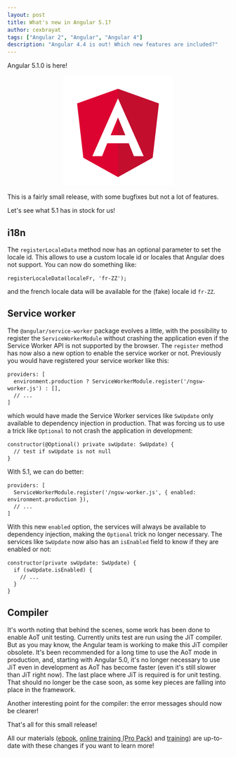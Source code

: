 ```yaml
---
layout: post
title: What's new in Angular 5.1?
author: cexbrayat
tags: ["Angular 2", "Angular", "Angular 4"]
description: "Angular 4.4 is out! Which new features are included?"
---
```


Angular 5.1.0 is here!

<p style="text-align: center;">
  <a href="https://github.com/angular/angular/blob/master/CHANGELOG.md#TODO">
    <img class="img-rounded img-responsive" style="max-width: 100%" src="/assets/images/angular.png" alt="Angular logo" />
  </a>
</p>

This is a fairly small release, with some bugfixes but not a lot of features.

Let's see what 5.1 has in stock for us!

## i18n

The `registerLocaleData` method now has an optional parameter to set the locale id.
This allows to use a custom locale id or locales that Angular does not support.
You can now do something like:

    registerLocaleData(localeFr, 'fr-ZZ');

and the french locale data will be available for the (fake) locale id `fr-ZZ`.

## Service worker

The `@angular/service-worker` package evolves a little,
with the possibility to register the `ServiceWorkerModule` without crashing the application
even if the Service Worker API is not supported by the browser.
The `register` method has now also a new option to enable the service worker or not.
Previously you would have registered your service worker like this:

    providers: [
      environment.production ? ServiceWorkerModule.register('/ngsw-worker.js') : [],
      // ...
    ]

which would have made the Service Worker services like `SwUpdate` only available to dependency injection in production.
That was forcing us to use a trick like `Optional` to not crash the application in development:

    constructor(@Optional() private swUpdate: SwUpdate) {
      // test if swUpdate is not null
    }

With 5.1, we can do better:

    providers: [
      ServiceWorkerModule.register('/ngsw-worker.js', { enabled: environment.production }),
      // ...
    ]

With this new `enabled` option, the services will always be available to dependency injection,
making the `Optional` trick no longer necessary.
The services like `SwUpdate` now also has an `isEnabled` field to know if they are enabled or not:

    constructor(private swUpdate: SwUpdate) {
      if (swUpdate.isEnabled) {
        // ...
      }
    }

## Compiler

It's worth noting that behind the scenes, some work has been done to enable AoT unit testing.
Currently units test are run using the JiT compiler.
But as you may know, the Angular team is working to make this JiT compiler obsolete.
It's been recommended for a long time to use the AoT mode in production,
and, starting with Angular&nbsp;5.0, it's no longer necessary to use JiT even in development
as AoT has become faster (even it's still slower than JiT right now).
The last place where JiT is required is for unit testing.
That should no longer be the case soon, as some key pieces are falling into place in the framework.

Another interesting point for the compiler: the error messages should now be clearer!

That's all for this small release!

All our materials ([ebook](https://books.ninja-squad.com/angular), [online training (Pro Pack)](https://angular-exercises.ninja-squad.com/) and [training](http://ninja-squad.com/training/angular)) are up-to-date with these changes if you want to learn more!
